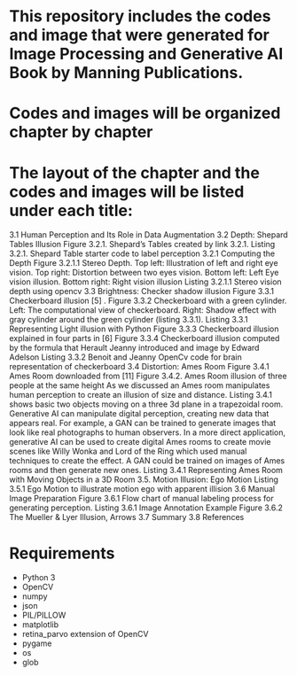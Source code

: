 # This repository includes the codes and image that were generated for Image Processing and Generative AI Book by Manning Publications.
# Codes and images will be organized chapter by chapter 
# The layout of the chapter and the codes and images will be listed under each title:
3.1 Human Perception and Its Role in Data Augmentation
3.2 Depth: Shepard Tables Illusion
Figure 3.2.1. Shepard’s Tables created by link 3.2.1.
Listing 3.2.1. Shepard Table starter code to label  perception
3.2.1 Computing the Depth
Figure 3.2.1.1 Stereo Depth. Top left: Illustration of left and right eye vision. Top right: Distortion between two eyes vision. Bottom left: Left Eye vision illusion. Bottom right: Right vision illusion
Listing 3.2.1.1 Stereo vision depth using opencv
3.3 Brightness: Checker shadow illusion
Figure 3.3.1 Checkerboard illusion [5] .
Figure 3.3.2 Checkerboard with a green cylinder. Left: The computational view of checkerboard. Right: Shadow effect with gray cylinder around the green cylinder (listing 3.3.1).
Listing 3.3.1 Representing Light illusion with Python
Figure 3.3.3 Checkerboard illusion  explained in four parts in [6]
Figure 3.3.4 Checkerboard illusion computed by the formula that  Herault Jeanny introduced and image by Edward Adelson
Listing 3.3.2 Benoit and Jeanny OpenCv code for  brain representation of checkerboard
3.4 Distortion: Ames Room
Figure 3.4.1 Ames Room downloaded from [11]
Figure 3.4.2. Ames Room illusion of three people at the same height
As we discussed an Ames room manipulates human perception to create an illusion of size and distance. Listing 3.4.1 shows basic two objects moving on a three 3d plane in a trapezoidal room. Generative AI can manipulate digital perception, creating new data that appears real. For example, a GAN can be trained to generate images that look like real photographs to human observers.
In a more direct application, generative AI can be used to create digital Ames rooms to create movie scenes like Willy Wonka and Lord of the Ring which used manual techniques to create the effect. A GAN could be trained on images of Ames rooms and then generate new ones.
Listing 3.4.1 Representing Ames Room with Moving Objects in a 3D Room
3.5. Motion Illusion: Ego Motion
Listing 3.5.1 Ego Motion to illustrate motion ego with apparent illision
3.6 Manual Image Preparation
Figure 3.6.1 Flow chart of manual labeling process for generating perception.
Listing 3.6.1 Image Annotation Example
Figure 3.6.2 The Mueller & Lyer Illusion, Arrows
3.7 Summary
3.8 References

# Requirements

- Python 3
- OpenCV
- numpy
- json
- PIL/PILLOW
- matplotlib
- retina_parvo extension of OpenCV
- pygame
- os
- glob
  

